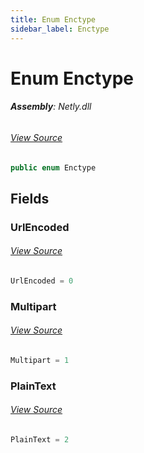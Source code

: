 ```yaml
---
title: Enum Enctype
sidebar_label: Enctype
---
```

# Enum Enctype


###### **Assembly**: Netly.dll
###### [View Source](https://github.com/alec1o/netly/blob/main/src/Core/Enctype.cs#L3)
```csharp title="Declaration"
public enum Enctype
```
## Fields
### UrlEncoded

###### [View Source](https://github.com/alec1o/netly/blob/main/src/Core/Enctype.cs#L5)
```csharp title="Declaration"
UrlEncoded = 0
```
### Multipart

###### [View Source](https://github.com/alec1o/netly/blob/main/src/Core/Enctype.cs#L6)
```csharp title="Declaration"
Multipart = 1
```
### PlainText

###### [View Source](https://github.com/alec1o/netly/blob/main/src/Core/Enctype.cs#L7)
```csharp title="Declaration"
PlainText = 2
```
